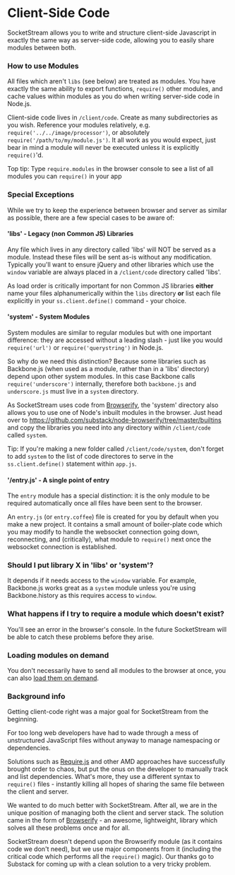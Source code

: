# Client-Side Code

SocketStream allows you to write and structure client-side Javascript in exactly the same way as server-side code, allowing you to easily share modules between both.


### How to use Modules

All files which aren't `libs` (see below) are treated as modules. You have exactly the same ability to export functions, `require()` other modules, and cache values within modules as you do when writing server-side code in Node.js.

Client-side code lives in `/client/code`. Create as many subdirectories as you wish. Reference your modules relatively, e.g. `require('../../image/processor')`, or absolutely `require('/path/to/my/module.js')`. It all work as you would expect, just bear in mind a module will never be executed unless it is explicitly `require()`'d.

Top tip: Type `require.modules` in the browser console to see a list of all modules you can `require()` in your app


### Special Exceptions

While we try to keep the experience between browser and server as similar as possible, there are a few special cases to be aware of:


#### 'libs' - Legacy (non Common JS) Libraries

Any file which lives in any directory called 'libs' will NOT be served as a module. Instead these files will be sent as-is without any modification. Typically you'll want to ensure jQuery and other libraries which use the `window` variable are always placed in a `/client/code` directory called 'libs'.

As load order is critically important for non Common JS libraries **either** name your files alphanumerically within the `libs` directory **or** list each file explicitly in your `ss.client.define()` command - your choice.


#### 'system' - System Modules

System modules are similar to regular modules but with one important difference: they are accessed without a leading slash - just like you would `require('url')` or `require('querystring')` in Node.js.

So why do we need this distinction? Because some libraries such as Backbone.js (when used as a module, rather than in a 'libs' directory) depend upon other system modules. In this case Backbone calls `require('underscore')` internally, therefore both `backbone.js` and `underscore.js` must live in a `system` directory.

As SocketStream uses code from [Browserify](https://github.com/substack/node-browserify), the 'system' directory also allows you to use one of Node's inbuilt modules in the browser. Just head over to https://github.com/substack/node-browserify/tree/master/builtins and copy the libraries you need into any directory within `/client/code` called `system`.

Tip: If you're making a new folder called `/client/code/system`, don't forget to add `system` to the list of code directores to serve in the `ss.client.define()` statement within `app.js`.


#### '/entry.js' - A single point of entry

The `entry` module has a special distinction: it is the only module to be required automatically once all files have been sent to the browser.

An `entry.js` (or `entry.coffee`) file is created for you by default when you make a new project. It contains a small amount of boiler-plate code which you may modify to handle the websocket connection going down, reconnecting, and (critically), what module to `require()` next once the websocket connection is established.


### Should I put library X in 'libs' or 'system'?

It depends if it needs access to the `window` variable. For example, Backbone.js works great as a `system` module unless you're using Backbone.history as this requires access to `window`.


### What happens if I try to require a module which doesn't exist?

You'll see an error in the browser's console. In the future SocketStream will be able to catch these problems before they arise.


### Loading modules on demand

You don't necessarily have to send all modules to the browser at once, you can also [load them on demand](https://github.com/socketstream/socketstream/blob/master/doc/guide/en/loading_assets_on_demand.md).


### Background info

Getting client-code right was a major goal for SocketStream from the beginning.

For too long web developers have had to wade through a mess of unstructured JavaScript files without anyway to manage namespacing or dependencies.

Solutions such as [Require.js](http://requirejs.org) and other AMD approaches have successfully brought order to chaos, but put the onus on the developer to manually track and list dependencies. What's more, they use a different syntax to `require()` files - instantly killing all hopes of sharing the same file between the client and server.

We wanted to do much better with SocketStream. After all, we are in the unique position of managing both the client and server stack. The solution came in the form of [Browserify](https://github.com/substack/node-browserify) - an awesome, lightweight, library which solves all these problems once and for all.

SocketStream doesn't depend upon the Browserify module (as it contains code we don't need), but we use major components from it (including the critical code which performs all the `require()` magic). Our thanks go to Substack for coming up with a clean solution to a very tricky problem.

